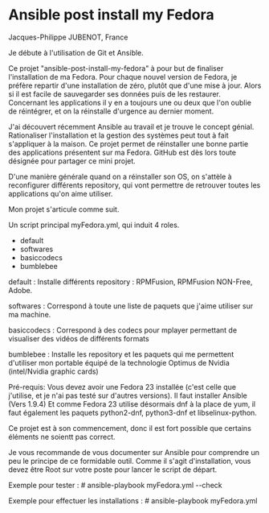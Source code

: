 # Ansible post install my Fedora
Jacques-Philippe JUBENOT, France

Je débute à l'utilisation de Git et Ansible.

Ce projet "ansible-post-install-my-fedora" à pour but de finaliser l'installation de ma Fedora.
Pour chaque nouvel version de Fedora, je préfère repartir d'une installation de zéro, plutôt que d'une mise à jour.
Alors si il est facile de sauvegarder ses données puis de les restaurer.
Concernant les applications il y en a toujours une ou deux que l'on oublie de réintégrer, et on la réinstalle d'urgence au dernier moment.

J'ai découvert récemment Ansible au travail et je trouve le concept génial.
Rationaliser l'installation et la gestion des systèmes peut tout à fait s'appliquer à la maison.
Ce projet permet de réinstaller une bonne partie des applications présentent sur ma Fedora.
GitHub est dès lors toute désignée pour partager ce mini projet.

D'une manière générale quand on a réinstaller son OS, on s'attèle à reconfigurer différents repository, qui vont permettre de retrouver toutes les applications qu'on aime utiliser.

Mon projet s'articule comme suit.

Un script principal myFedora.yml, qui induit 4 roles.
- default
- softwares
- basiccodecs
- bumblebee

default			: Installe différents repository : RPMFusion, RPMFusion NON-Free, Adobe.

softwares		: Correspond à toute une liste de paquets que j'aime utiliser sur ma machine.

basiccodecs		: Correspond à des codecs pour mplayer permettant de visualiser des vidéos de différents formats

bumblebee		: Installe les repository et les paquets qui me permettent d'utiliser mon portable équipé de la technologie Optimus de Nvidia (intel/Nvidia graphic cards)

Pré-requis:
Vous devez avoir une Fedora 23 installée (c'est celle que j'utilise, et je n'ai pas testé sur d'autres versions).
Il faut installer Ansible (Vers 1.9.4)
Et comme Fedora 23 utilise désormais dnf à la place de yum, il faut également les paquets python2-dnf, python3-dnf et libselinux-python.

Ce projet est à son commencement, donc il est fort possible que certains éléments ne soientt pas correct.

Je vous recommande de vous documenter sur Ansible pour comprendre un peu le principe de ce formidable outil.
Comme il s'agit d'installation, vous devez être Root sur votre poste pour lancer le script de départ.

Exemple pour tester : # ansible-playbook myFedora.yml --check

Exemple pour effectuer les installations : # ansible-playbook myFedora.yml
